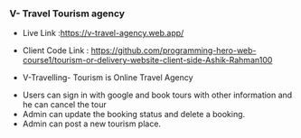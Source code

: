 ### V- Travel Tourism agency

- Live Link :https://v-travel-agency.web.app/

- Client Code Link : https://github.com/programming-hero-web-course1/tourism-or-delivery-website-client-side-Ashik-Rahman100

- V-Travelling- Tourism is Online Travel Agency

* Users can sign in with google and book tours with other information and he can cancel the tour
* Admin can update the booking status and delete a booking.
* Admin can post a new tourism place.
